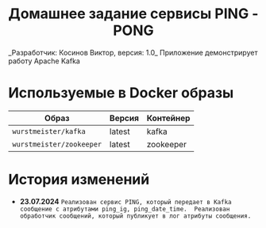 <h1 align="center">Домашнее задание сервисы PING - PONG</h1>
_Разработчик: Косинов Виктор, версия: 1.0_
Приложение демонстрирует работу Apache Kafka

# Используемые в Docker образы 

| Образ                    | Версия | Контейнер |
|--------------------------|--------|-----------|
| `wurstmeister/kafka`     | latest | kafka     |
| `wurstmeister/zookeeper` | latest | zookeeper |

# История изменений

- **23.07.2024** `Реализован сервис PING, который передает в Kafka сообщение с атрибутами ping_ig, ping_date_time. 
                  Реализован обработчик сообщений, который публикует в лог атрибуты сообщения.`